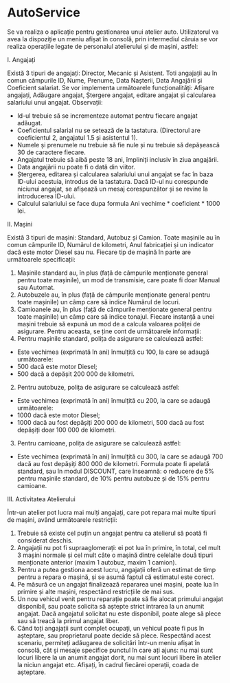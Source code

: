 # AutoService

Se va realiza o aplicație pentru gestionarea unui atelier auto. Utilizatorul va avea la dispoziție un meniu
afișat în consolă, prin intermediul căruia se vor realiza operațiile legate de personalul atelierului și de
mașini, astfel:

I. Angajați

Există 3 tipuri de angajați: Director, Mecanic și Asistent. Toti angajații au în comun câmpurile ID, Nume,
Prenume, Data Nașterii, Data Angajării și Coeficient salariat.
Se vor implementa următoarele funcționalități: Afișare angajați, Adăugare angajat, Ștergere angajat,
editare angajat și calcularea salariului unui angajat.
Observații:
- Id-ul trebuie să se incrementeze automat pentru fiecare angajat adăugat.
- Coeficientul salarial nu se setează de la tastatura. (Directorul are coeficientul 2, angajatul 1.5 și asistentul 1).
- Numele și prenumele nu trebuie să fie nule și nu trebuie să depășească 30 de caractere fiecare.
- Angajatul trebuie să aibă peste 18 ani, împliniți inclusiv în ziua angajării.
- Data angajării nu poate fi o dată din viitor.
- Ștergerea, editarea și calcularea salariului unui angajat se fac în baza ID-ului acestuia, introdus de la
tastatura. Dacă ID-ul nu corespunde niciunui angajat, se afișează un mesaj corespunzător și se revine la
introducerea ID-ului.
- Calculul salariului se face dupa formula Ani vechime * coeficient * 1000 lei.

II. Mașini

Există 3 tipuri de mașini: Standard, Autobuz și Camion. Toate mașinile au în comun câmpurile ID,
Numărul de kilometri, Anul fabricației și un indicator dacă este motor Diesel sau nu. Fiecare tip de
mașină în parte are următoarele specificații:
1. Mașinile standard au, în plus (față de câmpurile menționate general pentru toate mașinile), un mod
de transmisie, care poate fi doar Manual sau Automat.
2. Autobuzele au, în plus (față de câmpurile menționate general pentru toate mașinile) un câmp care să
indice Numărul de locuri.
3. Camioanele au, în plus (față de câmpurile menționate general pentru toate mașinile) un câmp care să
indice tonajul.
Fiecare instanță a unei mașini trebuie să expună un mod de a calcula valoarea poliței de asigurare.
Pentru aceasta, se ține cont de următoarele informații:
1. Pentru mașinile standard, polița de asigurare se calculează astfel:
- Este vechimea (exprimată în ani) înmulțită cu 100, la care se adaugă următoarele:
- 500 dacă este motor Diesel;
- 500 dacă a depășit 200 000 de kilometri.
2. Pentru autobuze, polița de asigurare se calculează astfel:
- Este vechimea (exprimată în ani) înmulțită cu 200, la care se adaugă următoarele:
- 1000 dacă este motor Diesel;
- 1000 dacă au fost depășiți 200 000 de kilometri, 500 dacă au fost depășiți doar 100 000 de kilometri.
3. Pentru camioane, polița de asigurare se calculează astfel:
- Este vechimea (exprimată în ani) înmulțită cu 300, la care se adaugă 700 dacă au fost depășiți 800 000
de kilometri.
Formula poate fi apelată standard, sau în modul DISCOUNT, care înseamnă: o reducere de 5% pentru
mașinile standard, de 10% pentru autobuze și de 15% pentru camioane.

III. Activitatea Atelierului

Într-un atelier pot lucra mai mulți angajați, care pot repara mai multe tipuri de mașini, având
următoarele restricții:
1. Trebuie să existe cel puțin un angajat pentru ca atelierul să poată fi considerat deschis.
2. Angajații nu pot fi supraaglomerați: ei pot lua în primire, în total, cel mult 3 mașini normale și cel mult
câte o mașină dintre celelalte două tipuri menționate anterior (maxim 1 autobuz, maxim 1 camion).
3. Pentru a putea gestiona acest lucru, angajații oferă un estimat de timp pentru a repara o mașină, și se
asumă faptul că estimatul este corect.
4. Pe măsură ce un angajat finalizează repararea unei mașini, poate lua în primire și alte mașini,
respectând restricțiile de mai sus.
5. Un nou vehicul venit pentru reparație poate să fie alocat primului angajat disponibil, sau poate solicita
să aștepte strict intrarea la un anumit angajat. Dacă angajatul solicitat nu este disponibil, poate alege să
plece sau să treacă la primul angajat liber.
6. Când toți angajații sunt complet ocupați, un vehicul poate fi pus în așteptare, sau proprietarul poate
decide să plece.
Respectând acest scenariu, permiteți adăugarea de solicitări într-un meniu afișat în consolă, cât și
mesaje specifice punctul în care ați ajuns: nu mai sunt locuri libere la un anumit angajat dorit, nu mai
sunt locuri libere în atelier la niciun angajat etc. Afișați, în cadrul fiecărei operații, coada de așteptare.
